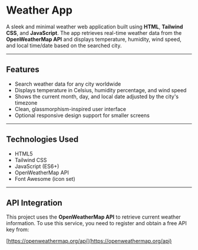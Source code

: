 # Weather App

A sleek and minimal weather web application built using **HTML**, **Tailwind CSS**, and **JavaScript**. The app retrieves real-time weather data from the **OpenWeatherMap API** and displays temperature, humidity, wind speed, and local time/date based on the searched city.

---

## Features

- Search weather data for any city worldwide
- Displays temperature in Celsius, humidity percentage, and wind speed
- Shows the current month, day, and local date adjusted by the city's timezone
- Clean, glassmorphism-inspired user interface
- Optional responsive design support for smaller screens



---

## Technologies Used

- HTML5
- Tailwind CSS
- JavaScript (ES6+)
- OpenWeatherMap API
- Font Awesome (icon set)

---

## API Integration

This project uses the **OpenWeatherMap API** to retrieve current weather information. To use this service, you need to register and obtain a free API key from:

[https://openweathermap.org/api](https://openweathermap.org/api)



